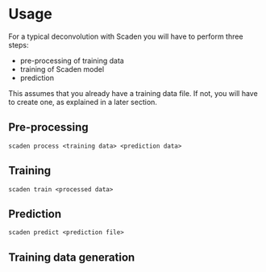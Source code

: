 # Usage

For a typical deconvolution with Scaden you will have to perform three steps:
* pre-processing of training data
* training of Scaden model
* prediction

This assumes that you already have a training data file. If not, you will have to create one, as explained in a later section.

## Pre-processing
`scaden process <training data> <prediction data>`

## Training
`scaden train <processed data>`


## Prediction 
`scaden predict <prediction file>`



## Training data generation